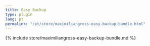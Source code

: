```yaml
---
title: Easy Backup
type: plugin
lang: pt
permalink: "/pt/store/maximiliangross-easy-backup-bundle.html"
---
```


{% include store/maximiliangross-easy-backup-bundle.md %}
